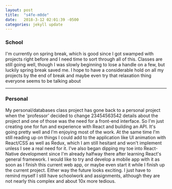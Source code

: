 ```yaml
---
layout: post
title:  "s4fe-m0de"
date:   2018-3-12 02:01:39 -0500
categories: jekyll update
---
```


### School

I'm currently on spring break, which is good since I got swamped with projects right before and I need time to sort through all of this. Classes are still going well, though I was slowly beginning to lose a handle on a few, but luckily spring break saved me. I hope to have a considerable hold on all my projects by the end of break and maybe even try that relaxation thing everyone seems to be talking about

---

### Personal

My personal/databases class project has gone back to a personal project when the 'professor' decided to change 23454563542 details about the project and one of those was the need for a front-end interface. So I'm just creating one for fun and experience with React and building an API. It's going pretty well and I'm enjoying most of the work. At the same time I'm still reading up on things I could add to the application like UI animation with React/CSS as well as Redux, which I am still hesitant and won't implement unless I see a real need for it. I've also began dipping my toe into React-Native development since I'm already halfway there after learning React's general framework. I would like to try and develop a mobile app with it as soon as I finish this current web app, or maybe even start it while I finish up the current project. Either way the future looks exciting. I just have to remind myself I still have schoolwork and assignments, although they are not nearly this complex and about 10x more tedious.
